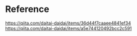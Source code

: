 # Reference
https://qiita.com/daitai-daidai/items/36d44f7caaee4841ef34
https://qiita.com/daitai-daidai/items/a5e744120492bcc2c591
